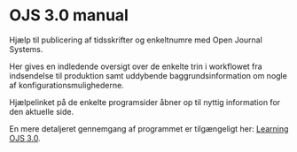 # OJS 3.0 manual

Hjælp til publicering af tidsskrifter og enkeltnumre med Open Journal Systems.

Her gives en indledende oversigt over de enkelte trin i workflowet fra indsendelse til produktion samt uddybende baggrundsinformation om nogle af konfigurationsmulighederne. 

Hjælpelinket på de enkelte programsider åbner op til nyttig information for den aktuelle side.

En mere detaljeret gennemgang af programmet er tilgængeligt her: [Learning OJS 3.0](https://www.gitbook.com/book/pkp/ojs3/details).



